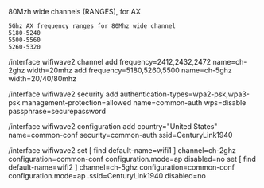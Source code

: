 80Mzh wide channels (RANGES), for AX

```
5Ghz AX frequency ranges for 80Mhz wide channel
5180-5240
5500-5560
5260-5320
```





/interface wifiwave2 channel
add frequency=2412,2432,2472 name=ch-2ghz width=20mhz
add frequency=5180,5260,5500 name=ch-5ghz width=20/40/80mhz

/interface wifiwave2 security
add authentication-types=wpa2-psk,wpa3-psk management-protection=allowed name=common-auth wps=disable passphrase=securepassword

/interface wifiwave2 configuration
add country="United States" name=common-conf security=common-auth ssid=CenturyLink1940

/interface wifiwave2
set [ find default-name=wifi1 ] channel=ch-2ghz configuration=common-conf configuration.mode=ap disabled=no
set [ find default-name=wifi2 ] channel=ch-5ghz configuration=common-conf configuration.mode=ap .ssid=CenturyLink1940 disabled=no
